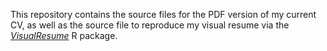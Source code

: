 This repository contains the source files for the PDF version of my current CV, as well as the source file to reproduce my visual resume via the [*VisualResume*](https://github.com/ndphillips/VisualResume) R package.